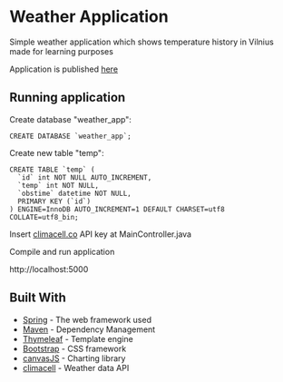 # Weather Application

Simple weather application which shows temperature history in Vilnius made for learning purposes

Application is published [here](http://weatherappibm.us-east-2.elasticbeanstalk.com/)

## Running application
Create database "weather_app":
```
CREATE DATABASE `weather_app`;
```
Create new table "temp":
```
CREATE TABLE `temp` (
  `id` int NOT NULL AUTO_INCREMENT,
  `temp` int NOT NULL,
  `obstime` datetime NOT NULL,
  PRIMARY KEY (`id`)
) ENGINE=InnoDB AUTO_INCREMENT=1 DEFAULT CHARSET=utf8 COLLATE=utf8_bin;
```
Insert [climacell.co](https://www.climacell.co/) API key at MainController.java

Compile and run application

http://localhost:5000
## Built With

* [Spring](https://spring.io/) - The web framework used
* [Maven](https://maven.apache.org/) - Dependency Management
* [Thymeleaf](https://www.thymeleaf.org/) - Template engine
* [Bootstrap](https://getbootstrap.com/) - CSS framework
* [canvasJS](https://canvasjs.com/) - Charting library
* [climacell](https://www.climacell.co/) - Weather data API
